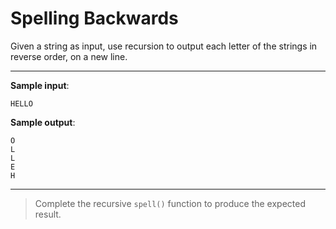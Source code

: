 # Spelling Backwards

Given a string as input, use recursion to output each letter of the strings in reverse order, on a new line.

---

**Sample input**:  
```
HELLO
```

**Sample output**:  
```
O
L
L
E
H
```

---

>Complete the recursive `spell()` function to produce the expected result.